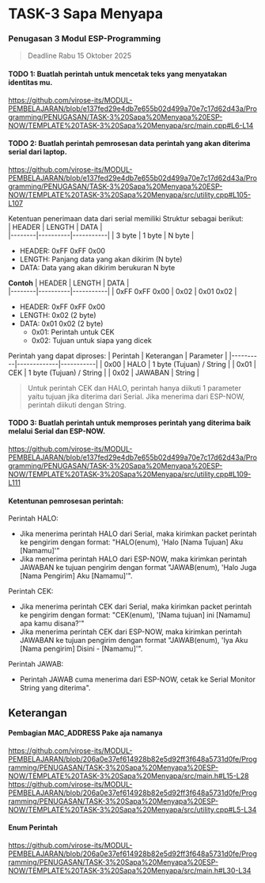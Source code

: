# TASK-3 Sapa Menyapa

### Penugasan 3 Modul ESP-Programming

> Deadline Rabu 15 Oktober 2025

#### **TODO 1**: Buatlah perintah untuk mencetak teks yang menyatakan identitas mu.

https://github.com/virose-its/MODUL-PEMBELAJARAN/blob/e137fed29e4db7e655b02d499a70e7c17d62d43a/Programming/PENUGASAN/TASK-3%20Sapa%20Menyapa%20ESP-NOW/TEMPLATE%20TASK-3%20Sapa%20Menyapa/src/main.cpp#L6-L14

#### **TODO 2**: Buatlah perintah pemrosesan data perintah yang akan diterima serial dari laptop.
https://github.com/virose-its/MODUL-PEMBELAJARAN/blob/e137fed29e4db7e655b02d499a70e7c17d62d43a/Programming/PENUGASAN/TASK-3%20Sapa%20Menyapa%20ESP-NOW/TEMPLATE%20TASK-3%20Sapa%20Menyapa/src/utility.cpp#L105-L107

Ketentuan penerimaan data dari serial memiliki Struktur sebagai berikut:  
| HEADER | LENGTH | DATA |  
|--------|----------|-----------|
| 3 byte | 1 byte | N byte |

- HEADER: 0xFF 0xFF 0x00
- LENGTH: Panjang data yang akan dikirim (N byte)
- DATA: Data yang akan dikirim berukuran N byte

**Contoh**
| HEADER | LENGTH | DATA |  
|--------|----------|-----------|
| 0xFF 0xFF 0x00 | 0x02 | 0x01 0x02 |

- HEADER: 0xFF 0xFF 0x00
- LENGTH: 0x02 (2 byte)
- DATA: 0x01 0x02 (2 byte)
  - 0x01: Perintah untuk CEK
  - 0x02: Tujuan untuk siapa yang dicek

Perintah yang dapat diproses:
| Perintah | Keterangan | Parameter |
|----------|-------------|-----------|
| 0x00 | HALO | 1 byte (Tujuan) / String |
| 0x01 | CEK | 1 byte (Tujuan) / String |
| 0x02 | JAWABAN | String |

> Untuk perintah CEK dan HALO, perintah hanya diikuti 1 parameter yaitu tujuan jika diterima dari Serial. Jika menerima dari ESP-NOW, perintah diikuti dengan String.

#### **TODO 3**: Buatlah perintah untuk memproses perintah yang diterima baik melalui Serial dan ESP-NOW.
https://github.com/virose-its/MODUL-PEMBELAJARAN/blob/e137fed29e4db7e655b02d499a70e7c17d62d43a/Programming/PENUGASAN/TASK-3%20Sapa%20Menyapa%20ESP-NOW/TEMPLATE%20TASK-3%20Sapa%20Menyapa/src/utility.cpp#L109-L111

#### Ketentunan pemrosesan perintah:

Perintah HALO:

- Jika menerima perintah HALO dari Serial, maka kirimkan packet perintah ke pengirim dengan format:
  "HALO(enum), 'Halo [Nama Tujuan] Aku [Namamu]'"
- Jika menerima perintah HALO dari ESP-NOW, maka kirimkan perintah JAWABAN ke tujuan pengirim dengan format "JAWAB(enum), 'Halo Juga [Nama Pengirim] Aku [Namamu]'".

Perintah CEK:

- Jika menerima perintah CEK dari Serial, maka kirimkan packet perintah ke pengirim dengan format:
  "CEK(enum), '[Nama tujuan] ini [Namamu] apa kamu disana?'"
- Jika menerima perintah CEK dari ESP-NOW, maka kirimkan perintah JAWABAN ke tujuan pengirim dengan format "JAWAB(enum), 'Iya Aku [Nama pengirim] Disini - [Namamu]'".

Perintah JAWAB:

- Perintah JAWAB cuma menerima dari ESP-NOW, cetak ke Serial Monitor String yang diterima".

## Keterangan

#### Pembagian MAC_ADDRESS Pake aja namanya

https://github.com/virose-its/MODUL-PEMBELAJARAN/blob/206a0e37ef614928b82e5d92ff3f648a5731d0fe/Programming/PENUGASAN/TASK-3%20Sapa%20Menyapa%20ESP-NOW/TEMPLATE%20TASK-3%20Sapa%20Menyapa/src/main.h#L15-L28
https://github.com/virose-its/MODUL-PEMBELAJARAN/blob/206a0e37ef614928b82e5d92ff3f648a5731d0fe/Programming/PENUGASAN/TASK-3%20Sapa%20Menyapa%20ESP-NOW/TEMPLATE%20TASK-3%20Sapa%20Menyapa/src/utility.cpp#L5-L34

#### Enum Perintah

https://github.com/virose-its/MODUL-PEMBELAJARAN/blob/206a0e37ef614928b82e5d92ff3f648a5731d0fe/Programming/PENUGASAN/TASK-3%20Sapa%20Menyapa%20ESP-NOW/TEMPLATE%20TASK-3%20Sapa%20Menyapa/src/main.h#L30-L34

